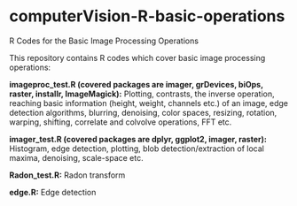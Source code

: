 # computerVision-R-basic-operations
R Codes for the Basic Image Processing Operations

This repository contains R codes which cover basic image processing operations:

**imageproc_test.R (covered packages are imager, grDevices, biOps, raster, installr, ImageMagick):** Plotting, contrasts, the inverse operation, reaching basic information (height, weight, channels etc.) of an image, edge detection algorithms, blurring, denoising, color spaces, resizing, rotation, warping, shifting, correlate and colvolve operations, FFT etc.

**imager_test.R (covered packages are dplyr, ggplot2, imager, raster):** Histogram, edge detection, plotting, blob detection/extraction of local maxima, denoising, scale-space etc.

**Radon_test.R:** Radon transform

**edge.R:** Edge detection
